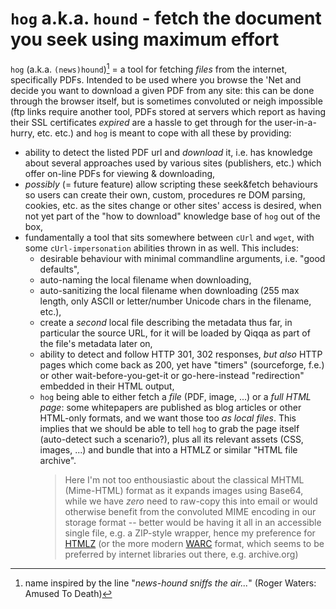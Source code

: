 # `hog` a.k.a. `hound` - fetch the document you seek using maximum effort

`hog` (a.k.a. `(news)hound`)[^1] = a tool for fetching *files* from the internet, specifically PDFs. Intended to be used where you browse the 'Net and decide you want to download a given PDF from any site: this can be done through the browser itself, but is sometimes convoluted or neigh impossible (ftp links require another tool, PDFs stored at servers which report as having their SSL certificates *expired* are a hassle to get through for the user-in-a-hurry, etc. etc.) and `hog` is meant to cope with all these by providing:
  - ability to detect the listed PDF url and *download* it, i.e. has knowledge about several approaches used by various sites (publishers, etc.) which offer on-line PDFs for viewing & downloading,
  - *possibly* (= future feature) allow scripting these seek&fetch behaviours so users can create their own, custom, procedures re DOM parsing, cookies, etc. as the sites change or other sites' access is desired, when not yet part of the "how to download" knowledge base of `hog` out of the box,
  - fundamentally a tool that sits somewhere between `cUrl` and `wget`, with some `cUrl-impersonation` abilities thrown in as well. This includes:
    - desirable behaviour with minimal commandline arguments, i.e. "good defaults",
    - auto-naming the local filename when downloading,
    - auto-sanitizing the local filename when downloading (255 max length, only ASCII or letter/number Unicode chars in the filename, etc.),
    - create a *second* local file describing the metadata thus far, in particular the source URL, for it will be loaded by Qiqqa as part of the file's metadata later on,
    - ability to detect and follow HTTP 301, 302 responses, *but also* HTTP pages which come back as 200, yet have "timers" (sourceforge, f.e.) or other wait-before-you-get-it or go-here-instead "redirection" embedded in their HTML output,
    - `hog` being able to either fetch a *file* (PDF, image, ...) or a *full HTML page*: some whitepapers are published as blog articles or other HTML-only formats, and we want those too *as local files*. This implies that we should be able to tell `hog` to grab the page itself (auto-detect such a scenario?), plus all its relevant assets (CSS, images, ...) and bundle that into a HTMLZ or similar "HTML file archive".
      > Here I'm not too enthousiastic about the classical MHTML (Mime-HTML) format as it expands images using Base64, while we have *zero* need to raw-copy this into email or would otherwise benefit from the convoluted MIME encoding in our storage format -- better would be having it all in an accessible single file, e.g. a ZIP-style wrapper, hence my preference for [HTMLZ](https://wiki.mobileread.com/wiki/HTMLZ) (or the more modern [WARC](https://en.wikipedia.org/wiki/Web_ARChive) format, which seems to be preferred by internet libraries out there, e.g. archive.org)


[^1]: name inspired by the line "*news-hound sniffs the air...*" (Roger Waters: Amused To Death)